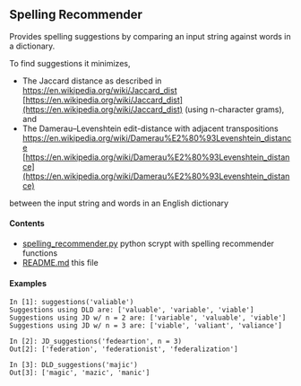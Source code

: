 
## Spelling Recommender

Provides spelling suggestions by comparing an input string
against words in a dictionary. 

To find suggestions it minimizes,

* The Jaccard distance as described in <a href="https://en.wikipedia.org/wiki/Jaccard_dist" target="_blank">https://en.wikipedia.org/wiki/Jaccard_dist</a>
[https://en.wikipedia.org/wiki/Jaccard_dist](https://en.wikipedia.org/wiki/Jaccard_dist) (using n-character grams), and
* The Damerau–Levenshtein edit-distance with adjacent transpositions
<a href="https://en.wikipedia.org/wiki/Damerau%E2%80%93Levenshtein_distance" target="_blank">https://en.wikipedia.org/wiki/Damerau%E2%80%93Levenshtein_distance</a>
[https://en.wikipedia.org/wiki/Damerau%E2%80%93Levenshtein_distance](https://en.wikipedia.org/wiki/Damerau%E2%80%93Levenshtein_distance)

between the input string and words in an English dictionary

#### Contents 
* [spelling_recommender.py](spelling_recommender.py) python scrypt with 
spelling recommender functions
* [README.md](README.md) this file


#### Examples

```
In [1]: suggestions('valiable')
Suggestions using DLD are: ['valuable', 'variable', 'viable']
Suggestions using JD w/ n = 2 are: ['variable', 'valuable', 'viable']
Suggestions using JD w/ n = 3 are: ['viable', 'valiant', 'valiance']

In [2]: JD_suggestions('fedeartion', n = 3)
Out[2]: ['federation', 'federationist', 'federalization']

In [3]: DLD_suggestions('majic')
Out[3]: ['magic', 'mazic', 'manic']
```

